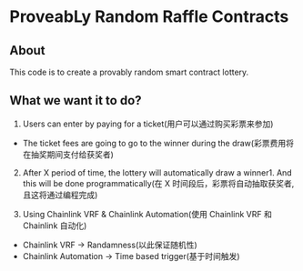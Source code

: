 # ProveabLy Random Raffle Contracts

## About

This code is to create a provably random smart contract lottery.

## What we want it to do?

1. Users can enter by paying for a ticket(用户可以通过购买彩票来参加)

- The ticket fees are going to go to the winner during the draw(彩票费用将在抽奖期间支付给获奖者)

2. After X period of time, the lottery will automatically draw a winner1. And this will be done programmatically(在 X 时间段后，彩票将自动抽取获奖者,且这将通过编程完成)

3. Using Chainlink VRF & Chainlink Automation(使用 Chainlink VRF 和 Chainlink 自动化)

- Chainlink VRF -> Randamness(以此保证随机性)
- Chainlink Automation -> Time based trigger(基于时间触发)

